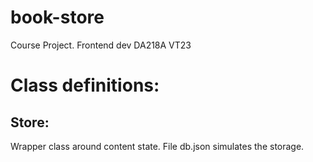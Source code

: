 # book-store
Course Project. Frontend dev DA218A VT23

# Class definitions:
## Store:
Wrapper class around content state. File db.json simulates the storage. 